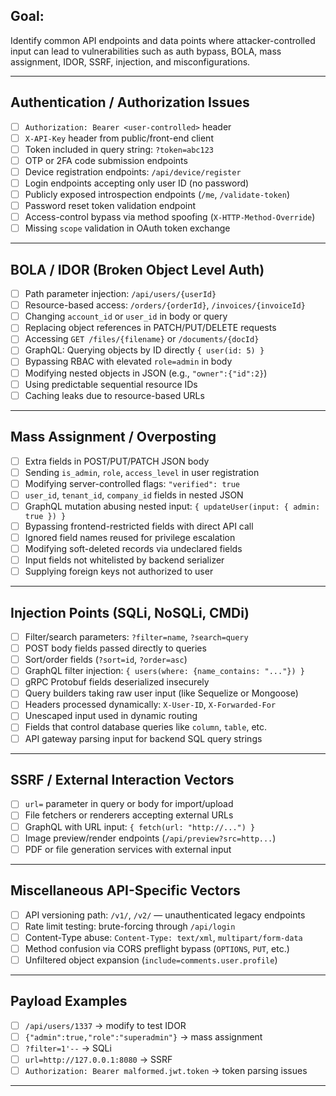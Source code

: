 
##  Goal:
Identify common API endpoints and data points where attacker-controlled input can lead to vulnerabilities such as auth bypass, BOLA, mass assignment, IDOR, SSRF, injection, and misconfigurations.

---

## Authentication / Authorization Issues
- [ ] `Authorization: Bearer <user-controlled>` header
- [ ] `X-API-Key` header from public/front-end client
- [ ] Token included in query string: `?token=abc123`
- [ ] OTP or 2FA code submission endpoints
- [ ] Device registration endpoints: `/api/device/register`
- [ ] Login endpoints accepting only user ID (no password)
- [ ] Publicly exposed introspection endpoints (`/me`, `/validate-token`)
- [ ] Password reset token validation endpoint
- [ ] Access-control bypass via method spoofing (`X-HTTP-Method-Override`)
- [ ] Missing `scope` validation in OAuth token exchange

---

## BOLA / IDOR (Broken Object Level Auth)
- [ ] Path parameter injection: `/api/users/{userId}`
- [ ] Resource-based access: `/orders/{orderId}`, `/invoices/{invoiceId}`
- [ ] Changing `account_id` or `user_id` in body or query
- [ ] Replacing object references in PATCH/PUT/DELETE requests
- [ ] Accessing `GET /files/{filename}` or `/documents/{docId}`
- [ ] GraphQL: Querying objects by ID directly `{ user(id: 5) }`
- [ ] Bypassing RBAC with elevated `role=admin` in body
- [ ] Modifying nested objects in JSON (e.g., `"owner":{"id":2}`)
- [ ] Using predictable sequential resource IDs
- [ ] Caching leaks due to resource-based URLs

---

## Mass Assignment / Overposting
- [ ] Extra fields in POST/PUT/PATCH JSON body
- [ ] Sending `is_admin`, `role`, `access_level` in user registration
- [ ] Modifying server-controlled flags: `"verified": true`
- [ ] `user_id`, `tenant_id`, `company_id` fields in nested JSON
- [ ] GraphQL mutation abusing nested input: `{ updateUser(input: { admin: true }) }`
- [ ] Bypassing frontend-restricted fields with direct API call
- [ ] Ignored field names reused for privilege escalation
- [ ] Modifying soft-deleted records via undeclared fields
- [ ] Input fields not whitelisted by backend serializer
- [ ] Supplying foreign keys not authorized to user

---

## Injection Points (SQLi, NoSQLi, CMDi)
- [ ] Filter/search parameters: `?filter=name`, `?search=query`
- [ ] POST body fields passed directly to queries
- [ ] Sort/order fields (`?sort=id`, `?order=asc`)
- [ ] GraphQL filter injection: `{ users(where: {name_contains: "..."}) }`
- [ ] gRPC Protobuf fields deserialized insecurely
- [ ] Query builders taking raw user input (like Sequelize or Mongoose)
- [ ] Headers processed dynamically: `X-User-ID`, `X-Forwarded-For`
- [ ] Unescaped input used in dynamic routing
- [ ] Fields that control database queries like `column`, `table`, etc.
- [ ] API gateway parsing input for backend SQL query strings

---

## SSRF / External Interaction Vectors
- [ ] `url=` parameter in query or body for import/upload
- [ ] File fetchers or renderers accepting external URLs
- [ ] GraphQL with URL input: `{ fetch(url: "http://...") }`
- [ ] Image preview/render endpoints (`/api/preview?src=http...`)
- [ ] PDF or file generation services with external input

---

## Miscellaneous API-Specific Vectors
- [ ] API versioning path: `/v1/`, `/v2/` — unauthenticated legacy endpoints
- [ ] Rate limit testing: brute-forcing through `/api/login`
- [ ] Content-Type abuse: `Content-Type: text/xml`, `multipart/form-data`
- [ ] Method confusion via CORS preflight bypass (`OPTIONS`, `PUT`, etc.)
- [ ] Unfiltered object expansion (`include=comments.user.profile`)

---

## Payload Examples
- [ ] `/api/users/1337` → modify to test IDOR
- [ ] `{"admin":true,"role":"superadmin"}` → mass assignment
- [ ] `?filter=1'--` → SQLi
- [ ] `url=http://127.0.0.1:8080` → SSRF
- [ ] `Authorization: Bearer malformed.jwt.token` → token parsing issues

---
